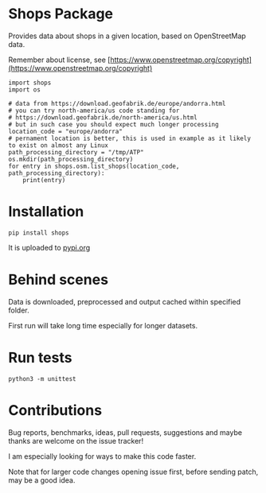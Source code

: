 # Shops Package

Provides data about shops in a given location, based on OpenStreetMap data.

Remember about license, see [https://www.openstreetmap.org/copyright](https://www.openstreetmap.org/copyright)

```
import shops
import os

# data from https://download.geofabrik.de/europe/andorra.html
# you can try north-america/us code standing for
# https://download.geofabrik.de/north-america/us.html
# but in such case you should expect much longer processing
location_code = "europe/andorra"
# pernament location is better, this is used in example as it likely to exist on almost any Linux
path_processing_directory = "/tmp/ATP"
os.mkdir(path_processing_directory)
for entry in shops.osm.list_shops(location_code, path_processing_directory):
    print(entry)
```

# Installation

`pip install shops`

It is uploaded to [pypi.org](https://pypi.org/project/shops/)

# Behind scenes

Data is downloaded, preprocessed and output cached within specified folder.

First run will take long time especially for longer datasets.

# Run tests

```
python3 -m unittest
```

# Contributions

Bug reports, benchmarks, ideas, pull requests, suggestions and maybe thanks are welcome on the issue tracker!

I am especially looking for ways to make this code faster.

Note that for larger code changes opening issue first, before sending patch, may be a good idea.
